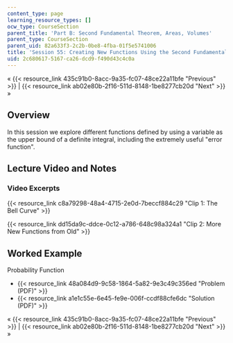 ```yaml
---
content_type: page
learning_resource_types: []
ocw_type: CourseSection
parent_title: 'Part B: Second Fundamental Theorem, Areas, Volumes'
parent_type: CourseSection
parent_uid: 82a633f3-2c2b-0be8-4fba-01f5e5741006
title: 'Session 55: Creating New Functions Using the Second Fundamental Theorem'
uid: 2c680617-5167-ca26-dcd9-f490d43c4c0a
---
```


« {{< resource_link 435c91b0-8acc-9a35-fc07-48ce22a11bfe "Previous" >}} | {{< resource_link ab02e80b-2f16-511d-8148-1be8277cb20d "Next" >}} »

Overview
--------

In this session we explore different functions defined by using a variable as the upper bound of a definite integral, including the extremely useful "error function".

Lecture Video and Notes
-----------------------

### Video Excerpts

{{< resource_link c8a79298-48a4-4715-2e0d-7beccf884c29 "Clip 1: The Bell Curve" >}}

{{< resource_link dd15da9c-ddce-0c12-a786-648c98a324a1 "Clip 2: More New Functions from Old" >}}

Worked Example
--------------

Probability Function

*   {{< resource_link 48a084d9-9c58-1864-5a82-9e3c49c356ed "Problem (PDF)" >}}
*   {{< resource_link a1e1c55e-6e45-fe9e-006f-ccdf88cfe6dc "Solution (PDF)" >}}

« {{< resource_link 435c91b0-8acc-9a35-fc07-48ce22a11bfe "Previous" >}} | {{< resource_link ab02e80b-2f16-511d-8148-1be8277cb20d "Next" >}} »